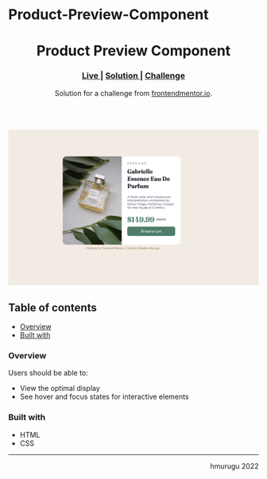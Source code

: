# Product-Preview-Component
<h1 align="center">Product Preview Component</h1>

<div align="center">
  <h3>
    <a href="hmurugu.github.io/product-preview-component/" color="white">
      Live
    </a>
    <span> | </span>
    <a href="https://www.frontendmentor.io/challenges/product-preview-card-component-GO7UmttRfa/hub/product-preview-component-using-html-and-css-lcSZoJmGqu">
      Solution
    </a>
   <span> | </span>
    <a href="https://www.frontendmentor.io/challenges/product-preview-card-component-GO7UmttRfa">
      Challenge
    </a>
  </h3>
</div>
<div align="center">
   Solution for a challenge from  <a href="https://www.frontendmentor.io/" target="_blank">frontendmentor.io</a>.
</div>
<br>
<br>
<br>

![preview screenshot](images/screenshot.png)

## Table of contents

- [Overview](#overview)
- [Built with](#built-with)

### Overview

Users should be able to:

- View the optimal display
- See hover and focus states for interactive elements

### Built with

- HTML
- CSS

<hr>

<div>
<p align = "right"> hmurugu 2022 </p>
</div>
